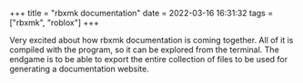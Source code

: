 +++
title = "rbxmk documentation"
date = 2022-03-16 16:31:32
tags = ["rbxmk", "roblox"]
+++

Very excited about how rbxmk documentation is coming together. All of it is
compiled with the program, so it can be explored from the terminal. The endgame
is to be able to export the entire collection of files to be used for generating
a documentation website.
